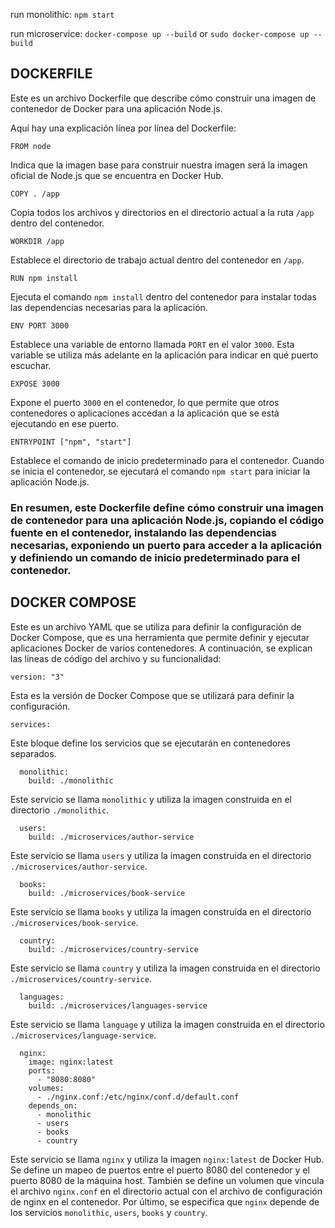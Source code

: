 run monolithic:
`npm start`

run microservice:
`docker-compose up --build`
or
`sudo docker-compose up --build`

## DOCKERFILE

Este es un archivo Dockerfile que describe cómo construir una imagen de contenedor de Docker para una aplicación Node.js.

Aquí hay una explicación línea por línea del Dockerfile:

```
FROM node
```

Indica que la imagen base para construir nuestra imagen será la imagen oficial de Node.js que se encuentra en Docker Hub.

```
COPY . /app
```

Copia todos los archivos y directorios en el directorio actual a la ruta `/app` dentro del contenedor.

```
WORKDIR /app
```

Establece el directorio de trabajo actual dentro del contenedor en `/app`.

```
RUN npm install
```

Ejecuta el comando `npm install` dentro del contenedor para instalar todas las dependencias necesarias para la aplicación.

```
ENV PORT 3000
```

Establece una variable de entorno llamada `PORT` en el valor `3000`. Esta variable se utiliza más adelante en la aplicación para indicar en qué puerto escuchar.

```
EXPOSE 3000
```

Expone el puerto `3000` en el contenedor, lo que permite que otros contenedores o aplicaciones accedan a la aplicación que se está ejecutando en ese puerto.

```
ENTRYPOINT ["npm", "start"]
```

Establece el comando de inicio predeterminado para el contenedor. Cuando se inicia el contenedor, se ejecutará el comando `npm start` para iniciar la aplicación Node.js.

### En resumen, este Dockerfile define cómo construir una imagen de contenedor para una aplicación Node.js, copiando el código fuente en el contenedor, instalando las dependencias necesarias, exponiendo un puerto para acceder a la aplicación y definiendo un comando de inicio predeterminado para el contenedor.

## DOCKER COMPOSE

Este es un archivo YAML que se utiliza para definir la configuración de Docker Compose, que es una herramienta que permite definir y ejecutar aplicaciones Docker de varios contenedores. A continuación, se explican las líneas de código del archivo y su funcionalidad:

```
version: "3"
```

Esta es la versión de Docker Compose que se utilizará para definir la configuración.

```
services:
```

Este bloque define los servicios que se ejecutarán en contenedores separados.

```
  monolithic:
    build: ./monolithic
```

Este servicio se llama `monolithic` y utiliza la imagen construida en el directorio `./monolithic`.

```
  users:
    build: ./microservices/author-service
```

Este servicio se llama `users` y utiliza la imagen construida en el directorio `./microservices/author-service`.

```
  books:
    build: ./microservices/book-service
```

Este servicio se llama `books` y utiliza la imagen construida en el directorio `./microservices/book-service`.

```
  country:
    build: ./microservices/country-service
```

Este servicio se llama `country` y utiliza la imagen construida en el directorio `./microservices/country-service`.

```
  languages:
    build: ./microservices/languages-service
```

Este servicio se llama `language` y utiliza la imagen construida en el directorio `./microservices/language-service`.
```
  nginx:
    image: nginx:latest
    ports:
      - "8080:8080"
    volumes:
      - ./nginx.conf:/etc/nginx/conf.d/default.conf
    depends_on:
      - monolithic
      - users
      - books
      - country
```

Este servicio se llama `nginx` y utiliza la imagen `nginx:latest` de Docker Hub. Se define un mapeo de puertos entre el puerto 8080 del contenedor y el puerto 8080 de la máquina host. También se define un volumen que vincula el archivo `nginx.conf` en el directorio actual con el archivo de configuración de nginx en el contenedor. Por último, se especifica que `nginx` depende de los servicios `monolithic`, `users`, `books` y `country`.
